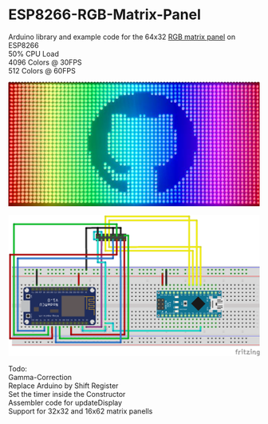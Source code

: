 # ESP8266-RGB-Matrix-Panel
Arduino library and example code for the 64x32 <a href="http://www.aliexpress.com/item/P3-RGB-pixel-panel-HD-display-Sale-Items-P3-HD-full-color-LED-video-wall-192/32575366658.html"> RGB matrix panel</a> on ESP8266<br>
50% CPU Load <br>
4096 Colors @ 30FPS<br>
512 Colors @ 60FPS<br>
<p align="center">
  <img src="img/photo.JPG?raw=true" width="600"/>
</p>
<p align="center">
  <img src="img/connection_arduino.png?raw=true" width="600"/>
</p>
Todo: <br>
Gamma-Correction<br>
Replace Arduino by Shift Register<br>
Set the timer inside the Constructor<br>
Assembler code for updateDisplay<br>
Support for 32x32 and 16x62 matrix panells<br>
